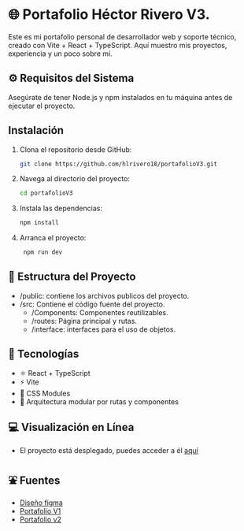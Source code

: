 # 🌐 Portafolio Héctor Rivero V3.

Este es mi portafolio personal de desarrollador web y soporte técnico, creado con Vite + React + TypeScript. Aquí muestro mis proyectos, experiencia y un poco sobre mí.

## ⚙️ Requisitos del Sistema

Asegúrate de tener Node.js y npm instalados en tu máquina antes de ejecutar el proyecto.

## Instalación

1. Clona el repositorio desde GitHub:

   ```bash
   git clone https://github.com/hlrivero18/portafolioV3.git

2. Navega al  directorio del proyecto:
    ```bash
    cd portafolioV3

3. Instala las dependencias:
    ```bash
    npm install
4. Arranca el proyecto:
   ```bash
    npm run dev


## 📁 Estructura del Proyecto
- /public: contiene los archivos publicos del proyecto.
- /src: Contiene el código fuente del proyecto.
   -  /Components: Componentes reutilizables.
    - /routes: Página principal y rutas.
    - /interface: interfaces para el uso de objetos.

## 🚀 Tecnologías

- ⚛️ React + TypeScript
- ⚡ Vite
- 🎨 CSS Modules
- 📁 Arquitectura modular por rutas y componentes


## 💻 Visualización en Línea
-  El proyecto está desplegado, puedes acceder a él [aquí](https://portafolio-v3-sigma.vercel.app/)

## ⛲ Fuentes

- [Diseño figma](https://www.figma.com/design/N4fA3LVl9YgOvvNnAppCtZ/New-Portafolio?node-id=16-53&t=Suj91dazGbl9Ub7y-0)
- [Portafolio V1](https://web-portafolio-sigma.vercel.app/)
- [Portafolio v2](https://portafolio-v2-blue.vercel.app/) 